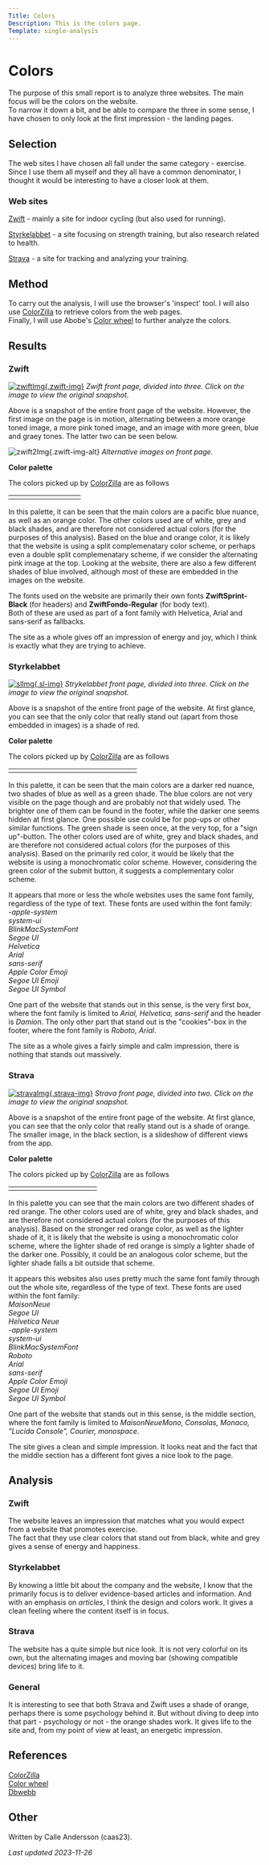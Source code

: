 ```yaml
---
Title: Colors
Description: This is the colors page.
Template: single-analysis
---
```


Colors
==========================

The purpose of this small report is to analyze three websites. The main focus will be the colors on the website.  
To narrow it down a bit, and be able to compare the three in some sense, I have chosen to only look at the first impression - the landing pages.

Selection
-----------------------

The web sites I have chosen all fall under the same category - exercise. Since I use them all myself and they all have a common denominator, I thought it would be interesting to have a closer look at them.

### Web sites

[Zwift](https://www.zwift.com/) - mainly a site for indoor cycling (but also used for running).

[Styrkelabbet](https://www.styrkelabbet.se/) - a site focusing on strength training, but also research related to health.

[Strava](https://www.strava.com/) - a site for tracking and analyzing your training.

Method
-----------------------

To carry out the analysis, I will use the browser's 'inspect' tool. I will also use [ColorZilla](https://www.colorzilla.com/) to retrieve colors from the web pages.  
Finally, I will use Abobe's [Color wheel](https://color.adobe.com/sv/create/color-wheel) to further analyze the colors.

Results
-----------------------

### Zwift

[![zwiftImg](%assets_url%/img/zwiftpage.png){.zwift-img}](%assets_url%/img/zwiftfullpage.png)
_Zwift front page, divided into three. Click on the image to view the original snapshot._

Above is a snapshot of the entire front page of the website. However, the first image on the page is in motion, alternating between a more orange toned image, a more pink toned image, and an image with more green, blue and graey tones. The latter two can be seen below.

![zwift2Img](%assets_url%/img/zwiftalternative.png){.zwift-img-alt}
_Alternative images on front page._

**Color palette**

The colors picked up by [ColorZilla](https://www.colorzilla.com/) are as follows
<table class="palette">
    <tr>
        <td class="zwift-color1">
        <td class="zwift-color2">
        <td class="zwift-color3">
        <td class="zwift-color4">
        <td class="zwift-color5">
        <td class="zwift-color6">
        <td class="zwift-color7">
        <td class="zwift-color8">
        <td class="zwift-color9">
    </tr>
</table>

In this palette, it can be seen that the main colors are a pacific blue nuance, as well as an orange color. The other colors used are of white, grey and black shades, and are therefore not considered actual colors (for the purposes of this analysis). 
Based on the blue and orange color, it is likely that the website is using a split complemenatary color scheme, or perhaps even a double split complemenatary scheme, if we consider the alternating pink image at the top.
Looking at the website, there are also a few different shades of blue involved, although most of these are embedded in the images on the website.

The fonts used on the website are primarily their own fonts **ZwiftSprint-Black** (for headers) and **ZwiftFondo-Regular** (for body text).  
Both of these are used as part of a font family with Helvetica, Arial and sans-serif as fallbacks.

The site as a whole gives off an impression of energy and joy, which I think is exactly what they are trying to achieve.

### Styrkelabbet

[![slImg](%assets_url%/img/slpage.png){.sl-img}](%assets_url%/img/slfullpage.png)
_Strykelabbet front page, divided into three. Click on the image to view the original snapshot._

Above is a snapshot of the entire front page of the website. At first glance, you can see that the only color that really stand out (apart from those embedded in images) is a shade of red.

**Color palette**

The colors picked up by [ColorZilla](https://www.colorzilla.com/) are as follows

<table class="palette">
<tr>
<td class="sl-color1">
<td class="sl-color2">
<td class="sl-color3">
<td class="sl-color4">
<td class="sl-color5">
<td class="sl-color6">
<td class="sl-color7">
<td class="sl-color8">
<td class="sl-color9">
<td class="sl-color10">
<td class="sl-color11">
<td class="sl-color12">
<td class="sl-color13">
<td class="sl-color14">
<td class="sl-color15">
<td class="sl-color16">
</tr>
</table>

In this palette, it can be seen that the main colors are a darker red nuance, two shades of blue as well as a green shade. The blue colors are not very visible on the page though and are probably not that widely used. The brighter one of them can be found in the footer, while the darker one seems hidden at first glance. One possible use could be for pop-ups or other similar functions. 
The green shade is seen once, at the very top, for a "sign up"-button. The other colors used are of white, grey and black shades, and are therefore not considered actual colors (for the purposes of this analysis).
Based on the primarily red color, it would be likely that the website is using a monochromatic color scheme. However, considering the green color of the submit button, it suggests a complementary color scheme.

It appears that more or less the whole websites uses the same font family, regardless of the type of text. These fonts are used within the font family:  
_-apple-system  
system-ui  
BlinkMacSystemFont  
Segoe UI  
Helvetica  
Arial  
sans-serif  
Apple Color Emoji  
Segoe UI Emoji  
Segoe UI Symbol_

One part of the website that stands out in this sense, is the very first box, where the font family is limited to _Arial, Helvetica, sans-serif_ and the header is _Damion_. The only other part that stand out is the "cookies"-box in the footer, where the font family is _Roboto, Arial_.

The site as a whole gives a fairly simple and calm impression, there is nothing that stands out massively. 

### Strava

[![stravaImg](%assets_url%/img/stravapage.png){.strava-img}](%assets_url%/img/stravafullpage.png)
_Strava front page, divided into two. Click on the image to view the original snapshot._

Above is a snapshot of the entire front page of the website. At first glance, you can see that the only color that really stand out is a shade of orange.
The smaller image, in the black section, is a slideshow of different views from the app.

**Color palette**

The colors picked up by [ColorZilla](https://www.colorzilla.com/) are as follows
<table class="palette">
    <tr>
        <td class="strava-color1">
        <td class="strava-color2">
        <td class="strava-color3">
        <td class="strava-color4">
        <td class="strava-color5">
        <td class="strava-color6">
        <td class="strava-color7">
        <td class="strava-color8">
        <td class="strava-color9">
        <td class="strava-color10">
        <td class="strava-color11">
    </tr>
</table>

In this palette you can see that the main colors are two different shades of red orange. The other colors used are of white, grey and black shades, and are therefore not considered actual colors (for the purposes of this analysis). 
Based on the stronger red orange color, as well as the lighter shade of it, it is likely that the website is using a monochromatic color scheme, where the lighter shade of red orange is simply a lighter shade of the darker one. Possibly, it could be an analogous color scheme, but the lighter shade falls a bit outside that scheme.

It appears this websites also uses pretty much the same font family through out the whole site, regardless of the type of text. These fonts are used within the font family:  
_MaisonNeue  
Segoe UI   
Helvetica Neue   
-apple-system   
system-ui   
BlinkMacSystemFont   
Roboto   
Arial   
sans-serif   
Apple Color Emoji   
Segoe UI Emoji   
Segoe UI Symbol_

One part of the website that stands out in this sense, is the middle section, where the font family is limited to _MaisonNeueMono, Consolas, Monaco, "Lucida Console", Courier, monospace_.

The site gives a clean and simple impression. It looks neat and the fact that the middle section has a different font gives a nice look to the page.

Analysis
-----------------------

### Zwift

The website leaves an impression that matches what you would expect from a website that promotes exercise.  
The fact that they use clear colors that stand out from black, white and grey gives a sense of energy and happiness.

### Styrkelabbet

By knowing a little bit about the company and the website, I know that the primarily focus is to deliver evidence-based articles and information. And with an emphasis on _articles_, I think the design and colors work. It gives a clean feeling where the content itself is in focus.

### Strava

The website has a quite simple but nice look. It is not very colorful on its own, but the alternating images and moving bar (showing compatible devices) bring life to it. 

### General

It is interesting to see that both Strava and Zwift uses a shade of orange, perhaps there is some psychology behind it. But without diving to deep into that part - psychology or not - the orange shades work. It gives life to the site and, from my point of view at least, an energetic impression.

References
-----------------------

[ColorZilla](https://www.colorzilla.com/)  
[Color wheel](https://color.adobe.com/sv/create/color-wheel)  
[Dbwebb](https://dbwebb.se/kurser/design-v3/kmom04)  


Other
-----------------------

Written by Calle Andersson (caas23).

_Last updated 2023-11-26_
